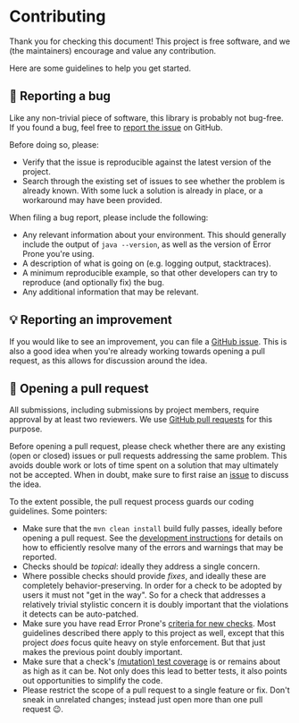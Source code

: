 # Contributing

Thank you for checking this document! This project is free software, and we
(the maintainers) encourage and value any contribution.

Here are some guidelines to help you get started.

## 🐛 Reporting a bug

Like any non-trivial piece of software, this library is probably not bug-free.
If you found a bug, feel free to [report the issue][error-prone-support-issues]
on GitHub.

Before doing so, please:
- Verify that the issue is reproducible against the latest version of the
  project.
- Search through the existing set of issues to see whether the problem is
  already known. With some luck a solution is already in place, or a workaround
  may have been provided.

When filing a bug report, please include the following:
- Any relevant information about your environment. This should generally
  include the output of `java --version`, as well as the version of Error Prone
  you're using.
- A description of what is going on (e.g. logging output, stacktraces).
- A minimum reproducible example, so that other developers can try to reproduce
  (and optionally fix) the bug.
- Any additional information that may be relevant.

## 💡 Reporting an improvement

If you would like to see an improvement, you can file a [GitHub
issue][error-prone-support-issues]. This is also a good idea when you're
already working towards opening a pull request, as this allows for discussion
around the idea.

## 🚀 Opening a pull request

All submissions, including submissions by project members, require approval by
at least two reviewers. We use [GitHub pull
requests][error-prone-support-pulls] for this purpose.

Before opening a pull request, please check whether there are any existing
(open or closed) issues or pull requests addressing the same problem. This
avoids double work or lots of time spent on a solution that may ultimately not
be accepted. When in doubt, make sure to first raise an
[issue][error-prone-support-issues] to discuss the idea.

To the extent possible, the pull request process guards our coding guidelines.
Some pointers:
- Make sure that the `mvn clean install` build fully passes, ideally before
  opening a pull request. See the [development
  instructions][error-prone-support-developing] for details on how to
  efficiently resolve many of the errors and warnings that may be reported.
- Checks should be _topical_: ideally they address a single concern.
- Where possible checks should provide _fixes_, and ideally these are
  completely behavior-preserving. In order for a check to be adopted by users
  it must not "get in the way". So for a check that addresses a relatively
  trivial stylistic concern it is doubly important that the violations it
  detects can be auto-patched.
- Make sure you have read Error Prone's [criteria for new
  checks][error-prone-criteria]. Most guidelines described there apply to this
  project as well, except that this project _does_ focus quite heavy on style
  enforcement. But that just makes the previous point doubly important.
- Make sure that a check's [(mutation) test
  coverage][error-prone-support-mutation-tests] is or remains about as high as
  it can be. Not only does this lead to better tests, it also points out
  opportunities to simplify the code.
- Please restrict the scope of a pull request to a single feature or fix. Don't
  sneak in unrelated changes; instead just open more than one pull request 😉.

[error-prone-criteria]: https://errorprone.info/docs/criteria
[error-prone-support-developing]: https://github.com/PicnicSupermarket/error-prone-support/tree/master#-developing-error-prone-support
[error-prone-support-issues]: https://github.com/PicnicSupermarket/error-prone-support/issues
[error-prone-support-mutation-tests]: https://github.com/PicnicSupermarket/error-prone-support/blob/master/run-mutation-tests.sh
[error-prone-support-pulls]: https://github.com/PicnicSupermarket/error-prone-support/pulls
